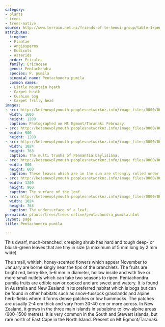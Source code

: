 ```yaml
---
category:
- plants
- trees
- trees-native
source: http://www.terrain.net.nz/friends-of-te-henui-group/table-1/pentachondra-pumila-little-mountain-heath.html
attributes:
  kingdom:
  - Plantae
  - Angiosperms
  - Eudicots
  - Asterids
  order: Ericales
  family: Ericaceae
  genus: Pentachondra
  species: P. pumila
  binomial name: Pentachondra pumila
  common names:
  - Little Mountain heath
  - Carpet heath
  - Cushion bog
  - Carpet frilly head
images:
- src: http://ketenewplymouth.peoplesnetworknz.info/image_files/0000/0007/5679/Pentachondra_pumila__Little_Mountain_heath_-002.JPG
  width: 1600
  height: 1200
  caption: Photographed on Mt Egmont/Taranaki February.
- src: http://ketenewplymouth.peoplesnetworknz.info/image_files/0000/0006/2919/Pentachondra_pumila.JPG
  width: 900
  height: 1200
- src: http://ketenewplymouth.peoplesnetworknz.info/image_files/0000/0006/2914/Pentachondra_pumila-004.JPG
  width: 1024
  height: 768
  caption: The multi trunks of Pennantia baylisiana.
- src: http://ketenewplymouth.peoplesnetworknz.info/image_files/0000/0010/3793/Pentachondra_pumila-004.JPG
  width: 800
  height: 600
  caption: These leaves which are in the sun are strongly rolled under at the margins.
- src: http://ketenewplymouth.peoplesnetworknz.info/image_files/0000/0006/2904/Pentachondra_pumila-002.JPG
  width: 1200
  height: 900
  caption: The surface of the leaf.
- src: http://ketenewplymouth.peoplesnetworknz.info/image_files/0000/0006/2899/Pentachondra_pumila-001.JPG
  width: 1024
  height: 768
  caption: The undersurface of a leaf.
permalink: plants/trees/trees-native/pentachondra_pumila.html
layout: page
title: Pentachondra pumila

---
```

This dwarf, much-branched, creeping shrub has hard and tough deep- or bluish-green leaves that are tiny in size (a maximum of 5 mm long by 2 mm wide).

The small, whitish, honey-scented flowers which appear November to January are borne singly near the tips of the branchlets. 
The fruits are bright red, berry-like, 5-6 mm in diameter, hollow inside and with five or more small nutlets which can take two seasons to ripen. Pentachondra pumila fruits are edible raw or cooked and are sweet and watery. 
It is found in Australia and New Zealand in its preferred habitat which is bogs but can be found in other habitats such as snow-tussock grasslands and alpine herb-fields where it forms dense patches or low hummocks. The patches are usually 2-4 cm thick and vary from 30-40 cm or more across. In New Zealand, it grows in the three main islands in subalpine to low-alpine areas (600-1500 metres). It is very common in the South and Stewart Islands, but rare north of East Cape in the North Island. Present on Mt Egmont/Taranaki.
